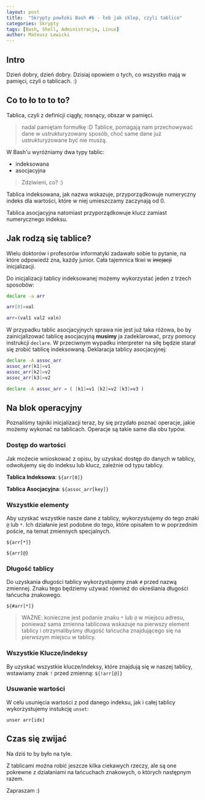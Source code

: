 ```yaml
---
layout: post
title:  "Skrypty powłoki Bash #6 - łeb jak sklep, czyli tablice"
categories: Skrypty
tags: [Bash, Shell, Administracja, Linux]
author: Mateusz Lewicki
---
```

## Intro
Dzień dobry, dzień dobry.
Dzisiaj opowiem o tych, co wszystko mają w pamięci, czyli o tablicach. :)

## Co to ło to to to?
Tablica, czyli z definicji ciągły, rosnący, obszar w pamięci.
> nadal pamiętam formułkę :D
Tablice, pomagają nam przechowywać dane w ustrukturyzowany sposób, choć same dane już ustrukturyzowane być nie muszą.

W Bash'u wyróżniamy dwa typy tablic:
 - indeksowana
 - asocjacyjna
 
> Zdziwieni, co? :)

Tablica indeksowana, jak nazwa wskazuje, przyporządkowuje numeryczny indeks dla wartości, które  w niej umieszczamy zaczynają od 0.

Tablica asocjacyjna natomiast przyporządkowuje klucz zamiast numerycznego indeksu.

## Jak rodzą się tablice?

Wielu doktorów i profesorów informatyki zadawało sobie to pytanie, na które odpowiedź zna, każdy junior. Cała tajemnica tkwi w ~~inicjacji~~ inicjalizacji.

Do inicjalizacji tablicy indeksowanej możemy wykorzystać jeden z trzech sposobów:

```bash
declare -a arr
```
```bash
arr[0]=val
```
```bash
arr=(val1 val2 valn)
```

W przypadku tablic asocjacyjnych sprawa nie jest już taka różowa, bo by zainicjalizować tablicę asocjacyjną __musimy__ ja zadeklarować, przy pomocy instrukcji `declare`. W przeciwnym wypadku interpreter na siłę będzie starał się zrobić tablicę indeksowaną.
Deklaracja tablicy asocjacyjnej:

```bash
declare -A assoc_arr
assoc_arr[k1]=v1
assoc_arr[k2]=v2
assoc_arr[k3]=v2
```
```bash
declare -A assoc_arr = ( [k1]=v1 [k2]=v2 [k3]=v3 )
```

## Na blok operacyjny

Poznaliśmy tajniki inicjalizacji teraz, by się przydało poznać operacje, jakie możemy wykonać na tablicach. Operacje są takie same dla obu typów.

### Dostęp do wartości
Jak możecie wnioskować z opisu, by uzyskać dostęp do danych w tablicy, odwołujemy się do indeksu lub klucz, zależnie od typu tablicy.

__Tablica Indeksowa__:
`${arr[0]}`

__Tablica Asocjacyjna__:
`${assoc_arr[key]}`

### Wszystkie elementy

Aby uzyskać wszystkie nasze dane z tablicy, wykorzystujemy do tego znaki `@` lub `*`. Ich działanie jest podobne do tego, które opisałem to w poprzednim poście, na temat zmiennych specjalnych.

`${arr[*]}`

`${arr[@}`

### Długość tablicy

Do uzyskania długości tablicy wykorzystujemy znak `#` przed nazwą zmiennej. Znaku tego będziemy używać również do określania długości łańcucha znakowego.

`${#arr[*]}`
> WAŻNE: konieczne jest podanie znaku `*` lub `@` w miejscu adresu, ponieważ sama zmienna tablicowa wskazuje na pierwszy element tablicy i otrzymalibyśmy długość łańcucha znajdującego się na pierwszym miejscu w tablicy.

### Wszystkie Klucze/indeksy

By uzyskać wszystkie klucze/indeksy, które znajdują się w naszej tablicy, wstawiamy znak `!` przed zmienną:
`${!arr[@]}`

### Usuwanie wartości

W celu usunięcia wartości z pod danego indeksu, jak i całej tablicy wykorzystujemy instukcję `unset`:

`unser arr[idx]`

## Czas się zwijać

Na dziś to by było na tyle. 

Z tablicami można robić jeszcze kilka ciekawych rzeczy, ale są one pokrewne z działaniami na łańcuchach znakowych, o których następnym razem.

Zapraszam :)

